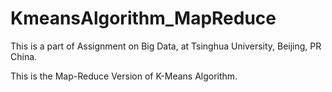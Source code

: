 # KmeansAlgorithm_MapReduce
This is a part of Assignment on Big Data, at Tsinghua University, Beijing, PR China. 

This is the Map-Reduce Version of K-Means Algorithm.
